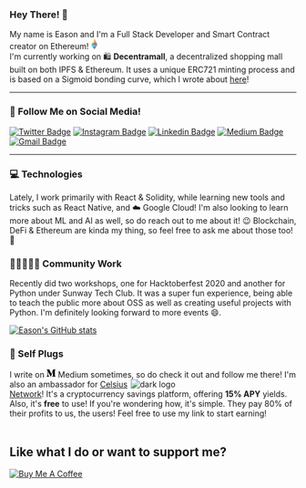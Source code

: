 ### Hey There! 👋

My name is Eason and I'm a Full Stack Developer and Smart Contract creator on Ethereum! [![Ethereum](https://raw.githubusercontent.com/easonchai/easonchai/main/src/ethereum.png)](https://ethereum.org/en/) <br />
I'm currently working on 🛍️ **Decentramall**, a decentralized shopping mall built on both IPFS & Ethereum. It uses a unique ERC721 minting process and is based on a Sigmoid bonding curve, which I wrote about [here](https://medium.com/@easonchaijw/an-actual-sigmoid-function-in-solidity-6b78d002d8be)!

<hr />

### 📱 Follow Me on Social Media!
[![Twitter Badge](https://img.shields.io/badge/-@easonchaiii-1ca0f1?style=flat-square&labelColor=1ca0f1&logo=twitter&logoColor=white&link=https://twitter.com/easonchaiii)](https://twitter.com/easonchaiii) [![Instagram Badge](https://img.shields.io/badge/-@eason_chai-4D58CE?style=flat-square&labelColor=4D58CE&logo=instagram&logoColor=white&link=https://instagram.com/eason_chai)](https://twitter.com/easonchaiii) [![Linkedin Badge](https://img.shields.io/badge/-easonchai-blue?style=flat-square&logo=Linkedin&logoColor=white&link=https://www.linkedin.com/in/easonchai/)](https://www.linkedin.com/in/easonchai/) [![Medium Badge](https://img.shields.io/badge/-@easonchaijw-03a57a?style=flat-square&labelColor=000000&logo=Medium&link=https://medium.com/@easonchaijw)](https://medium.com/@easonchaijw)
[![Gmail Badge](https://img.shields.io/badge/-echai2905@gmail.com-c14438?style=flat-square&logo=Gmail&logoColor=white&link=mailto:echai2905@gmail.com)](mailto:echai2905@gmail.com)

---

### 💻 Technologies
Lately, I work primarily with React & Solidity, while learning new tools and tricks such as React Native, and ☁️ Google Cloud! I'm also looking to learn more about ML and AI as well, so do reach out to me about it! 😉 Blockchain, DeFi & Ethereum are kinda my thing, so feel free to ask me about those too! 💬

### 🧑🏿‍🤝‍🧑🏽 Community Work
Recently did two workshops, one for Hacktoberfest 2020 and another for Python under Sunway Tech Club. It was a super fun experience, being able to teach the public more about OSS as well as creating useful projects with Python. I'm definitely looking forward to more events 😄. 

[![Eason's GitHub stats](https://github-readme-stats.vercel.app/api?username=easonchai&count_private=true)](https://github.com/anuraghazra/github-readme-stats)

### 🤭 Self Plugs
I write on [![Medium](https://raw.githubusercontent.com/easonchai/easonchai/main/src/medium.png)](https://medium.com/@easonchaijw) Medium sometimes, so do check it out and follow me there! 
<a id="orange_code" href="https://celsius.onelink.me/Ru6b?pid=affiliates&amp;af_channel=websitec&amp;af_web_dp=http%3A%2F%2Fcelsius.network%2Fget-app-test" target="_blank"><img alt="dark logo" align="right" src="https://23m75o3e07wtfdo7h17w4u61-wpengine.netdna-ssl.com/wp-content/themes/celsius-theme/images/buttons/orange.svg" width="291px" height="auto"></a>
I'm also an ambassador for [Celsius Network](https://celsius.network/)! It's a cryptocurrency savings platform, offering **15% APY** yields. Also, it's **free** to use! If you're wondering how, it's simple. They pay 80% of their profits to us, the users! Feel free to use my link to start earning! <br /><br />

<div display="flex">
  <h2>Like what I do or want to support me?</h2>
  <a href="https://www.buymeacoffee.com/easonchai" target="_blank"><img src="https://cdn.buymeacoffee.com/buttons/v2/default-red.png" alt="Buy Me A Coffee" style="height: 30px !important;width: 108px !important;" ></a>
</div>

